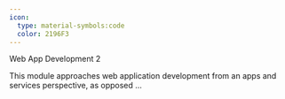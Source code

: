 ```yaml
---
icon:
  type: material-symbols:code
  color: 2196F3
---
```


Web App Development 2

This module approaches web application development from an apps and services perspective, as opposed ... 
